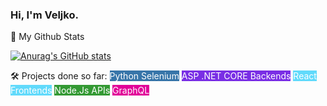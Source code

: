 ### Hi, I'm **Veljko**.

🚀 My Github Stats

[![Anurag's GitHub stats](https://github-readme-stats.vercel.app/api?username=Veljko28&theme=dark)](https://github.com/anuraghazra/github-readme-stats)

🛠️ Projects done so far:
<span style="background-color:#3775A9; color:white">Python Selenium</span>
<span style="background-color:#792EE5; color:white">ASP .NET CORE Backends</span>
<span style="background-color:#61DAFB; color:white">React Frontends</span>
<span style="background-color:#339933; color:white">Node.Js APIs</span>
<span style="background-color:#E10098; color:white">GraphQL</span>
